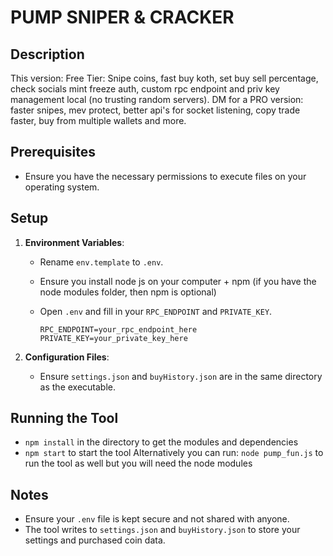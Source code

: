 # PUMP SNIPER & CRACKER

## Description
This version: Free Tier: Snipe coins, fast buy koth, set buy sell percentage, check socials mint freeze auth, custom rpc endpoint and priv key management local (no trusting random servers). 
DM for a PRO version: faster snipes, mev protect, better api's for socket listening, copy trade faster, buy from multiple wallets and more.

## Prerequisites
- Ensure you have the necessary permissions to execute files on your operating system.

## Setup

1. **Environment Variables**:
   - Rename `env.template` to `.env`.
   - Ensure you install node js on your computer + npm (if you have the node modules folder, then npm is optional)
   - Open `.env` and fill in your `RPC_ENDPOINT` and `PRIVATE_KEY`.

     ```env
     RPC_ENDPOINT=your_rpc_endpoint_here
     PRIVATE_KEY=your_private_key_here
     ```

2. **Configuration Files**:
   - Ensure `settings.json` and `buyHistory.json` are in the same directory as the executable.

## Running the Tool
- `npm install` in the directory to get the modules and dependencies
- `npm start` to start the tool
Alternatively you can run: `node pump_fun.js` to run the tool as well but you will need the node modules

## Notes
- Ensure your `.env` file is kept secure and not shared with anyone.
- The tool writes to `settings.json` and `buyHistory.json` to store your settings and purchased coin data.

